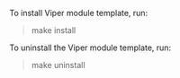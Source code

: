 
To install Viper module template, run:

> make install

To uninstall the Viper module template, run:

> make uninstall
